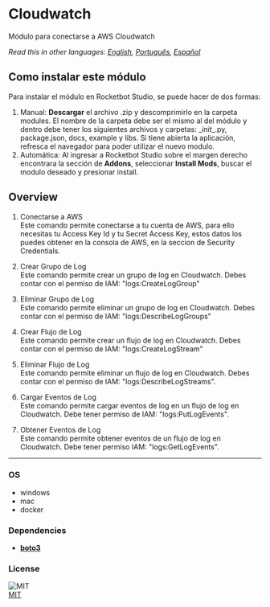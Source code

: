 # Cloudwatch
  
Módulo para conectarse a AWS Cloudwatch  

*Read this in other languages: [English](README.md), [Português](README.pr.md), [Español](README.es.md)*

## Como instalar este módulo
  
Para instalar el módulo en Rocketbot Studio, se puede hacer de dos formas:
1. Manual: __Descargar__ el archivo .zip y descomprimirlo en la carpeta modules. El nombre de la carpeta debe ser el mismo al del módulo y dentro debe tener los siguientes archivos y carpetas: \__init__.py, package.json, docs, example y libs. Si tiene abierta la aplicación, refresca el navegador para poder utilizar el nuevo modulo.
2. Automática: Al ingresar a Rocketbot Studio sobre el margen derecho encontrara la sección de **Addons**, seleccionar **Install Mods**, buscar el modulo deseado y presionar install.  


## Overview


1. Conectarse a AWS  
Este comando permite conectarse a tu cuenta de AWS, para ello necesitas tu Access Key Id y tu Secret Access Key, estos datos los puedes obtener en la consola de AWS, en la seccion de Security Credentials.

2. Crear Grupo de Log  
Este comando permite crear un grupo de log en Cloudwatch. Debes contar con el permiso de IAM: "logs:CreateLogGroup"

3. Eliminar Grupo de Log  
Este comando permite eliminar un grupo de log en Cloudwatch. Debes contar con el permiso de IAM: "logs:DescribeLogGroups"

4. Crear Flujo de Log  
Este comando permite crear un flujo de log en Cloudwatch. Debes contar con el permiso de IAM: "logs:CreateLogStream"

5. Eliminar Flujo de Log  
Este comando permite eliminar un flujo de log en Cloudwatch. Debes contar con el permiso de IAM: "logs:DescribeLogStreams".

6. Cargar Eventos de Log  
Este comando permite cargar eventos de log en un flujo de log en Cloudwatch. Debe tener permiso de IAM: "logs:PutLogEvents".

7. Obtener Eventos de Log  
Este comando permite obtener eventos de un flujo de log en Cloudwatch. Debe tener permiso IAM: "logs:GetLogEvents".  




----
### OS

- windows
- mac
- docker

### Dependencies
- [**boto3**](https://pypi.org/project/boto3/)
### License
  
![MIT](https://camo.githubusercontent.com/107590fac8cbd65071396bb4d04040f76cde5bde/687474703a2f2f696d672e736869656c64732e696f2f3a6c6963656e73652d6d69742d626c75652e7376673f7374796c653d666c61742d737175617265)  
[MIT](http://opensource.org/licenses/mit-license.ph)